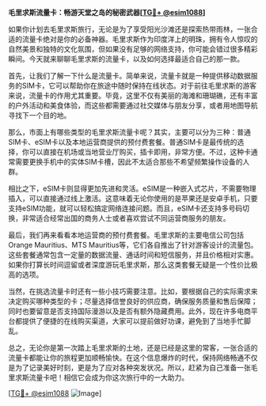 **毛里求斯流量卡：畅游天堂之岛的秘密武器[[TG💪+ @esim1088](https://t.me/s/esim1088)]**

如果你计划去毛里求斯旅行，无论是为了享受阳光沙滩还是探索热带雨林，一张合适的流量卡绝对是你的必备神器。毛里求斯作为印度洋上的明珠，拥有令人惊叹的自然美景和独特的文化氛围，但如果没有足够的网络支持，你可能会错过很多精彩瞬间。今天就来聊聊毛里求斯的流量卡，以及如何选择最适合自己的那一款。

首先，让我们了解一下什么是流量卡。简单来说，流量卡就是一种提供移动数据服务的SIM卡，它可以帮助你在旅途中随时保持在线状态。对于前往毛里求斯的游客来说，流量卡的作用尤其重要。毕竟，这里不仅有美丽的海滩和珊瑚礁，还有丰富的户外活动和美食体验，而这些都需要通过社交媒体与朋友分享，或者用地图导航寻找下一个目的地。

那么，市面上有哪些类型的毛里求斯流量卡呢？其实，主要可以分为三种：普通SIM卡、eSIM卡以及本地运营商提供的预付费套餐。普通SIM卡是最传统的选择，你可以直接在机场或当地营业厅购买，插卡即用，非常方便。不过，这种卡通常需要更换手机中的实体SIM卡槽，因此不太适合那些不希望频繁操作设备的人群。

相比之下，eSIM卡则显得更加先进和灵活。eSIM是一种嵌入式芯片，不需要物理插入，可以直接通过线上激活。这意味着无论你使用的是苹果还是安卓手机，只要支持eSIM功能，就可以轻松搞定网络连接问题。而且，eSIM卡还支持多号码切换，非常适合经常出国的商务人士或者喜欢尝试不同运营商服务的朋友。

最后，我们再来看看本地运营商的预付费套餐。毛里求斯的主要电信公司包括Orange Mauritius、MTS Mauritius等，它们各自推出了针对游客设计的流量包。这些套餐通常包含一定量的数据流量、通话时间和短信服务，并且价格相对实惠。如果你打算长时间逗留或者深度游玩毛里求斯，那么这类套餐无疑是一个性价比极高的选项。

当然，在挑选流量卡时还有一些小技巧需要注意。比如，要根据自己的实际需求来决定购买哪种类型的卡；尽量选择信誉良好的供应商，确保服务质量和售后保障；同时也要留意是否支持国际漫游以及是否有额外隐藏费用。此外，现在许多电商平台都提供了便捷的在线购买渠道，大家可以提前做好功课，避免到了当地手忙脚乱。

总之，无论你是第一次踏上毛里求斯的土地，还是已经是这里的常客，一张合适的流量卡都能让你的旅程更加顺畅愉快。在这个信息爆炸的时代，保持网络畅通不仅是为了记录美好时刻，更是为了应对各种突发状况。所以，赶紧为自己准备一张毛里求斯流量卡吧！相信它会成为你这次旅行中的一大助力。

[[TG💪+ @esim1088](https://t.me/s/esim1088) ![Image](https://i.postimg.cc/4NQfJmqS/Snipaste-2025-05-13-00-14-12.png)]